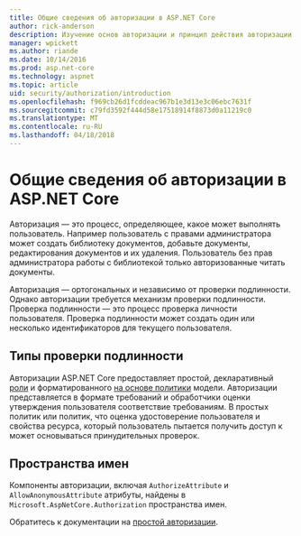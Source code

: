 ```yaml
---
title: Общие сведения об авторизации в ASP.NET Core
author: rick-anderson
description: Изучение основ авторизации и принцип действия авторизации в приложениях ASP.NET Core.
manager: wpickett
ms.author: riande
ms.date: 10/14/2016
ms.prod: asp.net-core
ms.technology: aspnet
ms.topic: article
uid: security/authorization/introduction
ms.openlocfilehash: f969cb26d1fcddeac967b1e3d13e3c06ebc7631f
ms.sourcegitcommit: c79fd3592f444d58e17518914f8873d0a11219c0
ms.translationtype: MT
ms.contentlocale: ru-RU
ms.lasthandoff: 04/18/2018
---
```

# <a name="introduction-to-authorization-in-aspnet-core"></a>Общие сведения об авторизации в ASP.NET Core

<a name="security-authorization-introduction"></a>

Авторизация — это процесс, определяющее, какое может выполнять пользователь. Например пользователь с правами администратора может создать библиотеку документов, добавьте документы, редактирования документов и их удаления. Пользователь без прав администратора работы с библиотекой только авторизованные читать документы.

Авторизация — ортогональных и независимо от проверки подлинности. Однако авторизации требуется механизм проверки подлинности. Проверка подлинности — это процесс проверка личности пользователя. Проверка подлинности может создать один или несколько идентификаторов для текущего пользователя.

## <a name="authorization-types"></a>Типы проверки подлинности

Авторизации ASP.NET Core предоставляет простой, декларативный [роли](xref:security/authorization/roles) и форматированного [на основе политики](xref:security/authorization/policies) модели. Авторизации представляется в формате требований и обработчики оценки утверждения пользователя соответствие требованиям. В простых политик или политик, что оценка удостоверение пользователя и свойства ресурса, который пользователь пытается получить доступ к может основываться принудительных проверок.

## <a name="namespaces"></a>Пространства имен

Компоненты авторизации, включая `AuthorizeAttribute` и `AllowAnonymousAttribute` атрибуты, найдены в `Microsoft.AspNetCore.Authorization` пространства имен.

Обратитесь к документации на [простой авторизации](xref:security/authorization/simple).
